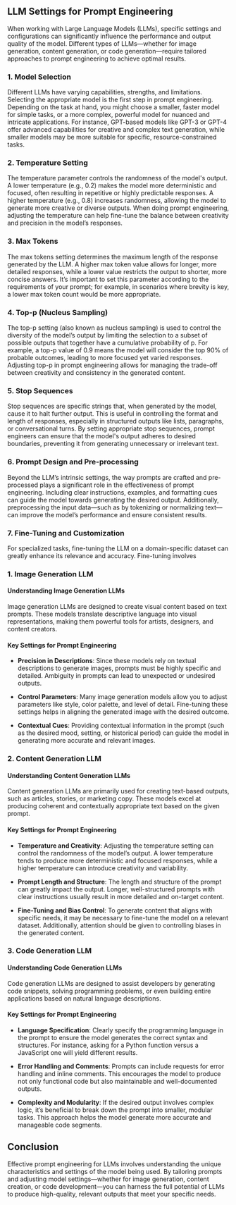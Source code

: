 ## LLM Settings for Prompt Engineering

When working with Large Language Models (LLMs), specific settings and configurations can significantly influence the performance and output quality of the model. Different types of LLMs—whether for image generation, content generation, or code generation—require tailored approaches to prompt engineering to achieve optimal results.

### 1. Model Selection

Different LLMs have varying capabilities, strengths, and limitations. Selecting the appropriate model is the first step in prompt engineering. Depending on the task at hand, you might choose a smaller, faster model for simple tasks, or a more complex, powerful model for nuanced and intricate applications. For instance, GPT-based models like GPT-3 or GPT-4 offer advanced capabilities for creative and complex text generation, while smaller models may be more suitable for specific, resource-constrained tasks.

### 2. Temperature Setting

The temperature parameter controls the randomness of the model's output. A lower temperature (e.g., 0.2) makes the model more deterministic and focused, often resulting in repetitive or highly predictable responses. A higher temperature (e.g., 0.8) increases randomness, allowing the model to generate more creative or diverse outputs. When doing prompt engineering, adjusting the temperature can help fine-tune the balance between creativity and precision in the model’s responses.

### 3. Max Tokens

The max tokens setting determines the maximum length of the response generated by the LLM. A higher max token value allows for longer, more detailed responses, while a lower value restricts the output to shorter, more concise answers. It’s important to set this parameter according to the requirements of your prompt; for example, in scenarios where brevity is key, a lower max token count would be more appropriate.

### 4. Top-p (Nucleus Sampling)

The top-p setting (also known as nucleus sampling) is used to control the diversity of the model’s output by limiting the selection to a subset of possible outputs that together have a cumulative probability of p. For example, a top-p value of 0.9 means the model will consider the top 90% of probable outcomes, leading to more focused yet varied responses. Adjusting top-p in prompt engineering allows for managing the trade-off between creativity and consistency in the generated content.

### 5. Stop Sequences

Stop sequences are specific strings that, when generated by the model, cause it to halt further output. This is useful in controlling the format and length of responses, especially in structured outputs like lists, paragraphs, or conversational turns. By setting appropriate stop sequences, prompt engineers can ensure that the model's output adheres to desired boundaries, preventing it from generating unnecessary or irrelevant text.

### 6. Prompt Design and Pre-processing

Beyond the LLM’s intrinsic settings, the way prompts are crafted and pre-processed plays a significant role in the effectiveness of prompt engineering. Including clear instructions, examples, and formatting cues can guide the model towards generating the desired output. Additionally, preprocessing the input data—such as by tokenizing or normalizing text—can improve the model’s performance and ensure consistent results.

### 7. Fine-Tuning and Customization

For specialized tasks, fine-tuning the LLM on a domain-specific dataset can greatly enhance its relevance and accuracy. Fine-tuning involves
### 1. Image Generation LLM

#### Understanding Image Generation LLMs

Image generation LLMs are designed to create visual content based on text prompts. These models translate descriptive language into visual representations, making them powerful tools for artists, designers, and content creators.

#### Key Settings for Prompt Engineering

- **Precision in Descriptions**: Since these models rely on textual descriptions to generate images, prompts must be highly specific and detailed. Ambiguity in prompts can lead to unexpected or undesired outputs.
  
- **Control Parameters**: Many image generation models allow you to adjust parameters like style, color palette, and level of detail. Fine-tuning these settings helps in aligning the generated image with the desired outcome.

- **Contextual Cues**: Providing contextual information in the prompt (such as the desired mood, setting, or historical period) can guide the model in generating more accurate and relevant images.

### 2. Content Generation LLM

#### Understanding Content Generation LLMs

Content generation LLMs are primarily used for creating text-based outputs, such as articles, stories, or marketing copy. These models excel at producing coherent and contextually appropriate text based on the given prompt.

#### Key Settings for Prompt Engineering

- **Temperature and Creativity**: Adjusting the temperature setting can control the randomness of the model’s output. A lower temperature tends to produce more deterministic and focused responses, while a higher temperature can introduce creativity and variability.

- **Prompt Length and Structure**: The length and structure of the prompt can greatly impact the output. Longer, well-structured prompts with clear instructions usually result in more detailed and on-target content.

- **Fine-Tuning and Bias Control**: To generate content that aligns with specific needs, it may be necessary to fine-tune the model on a relevant dataset. Additionally, attention should be given to controlling biases in the generated content.

### 3. Code Generation LLM

#### Understanding Code Generation LLMs

Code generation LLMs are designed to assist developers by generating code snippets, solving programming problems, or even building entire applications based on natural language descriptions.

#### Key Settings for Prompt Engineering

- **Language Specification**: Clearly specify the programming language in the prompt to ensure the model generates the correct syntax and structures. For instance, asking for a Python function versus a JavaScript one will yield different results.

- **Error Handling and Comments**: Prompts can include requests for error handling and inline comments. This encourages the model to produce not only functional code but also maintainable and well-documented outputs.

- **Complexity and Modularity**: If the desired output involves complex logic, it’s beneficial to break down the prompt into smaller, modular tasks. This approach helps the model generate more accurate and manageable code segments.

## Conclusion

Effective prompt engineering for LLMs involves understanding the unique characteristics and settings of the model being used. By tailoring prompts and adjusting model settings—whether for image generation, content creation, or code development—you can harness the full potential of LLMs to produce high-quality, relevant outputs that meet your specific needs.
